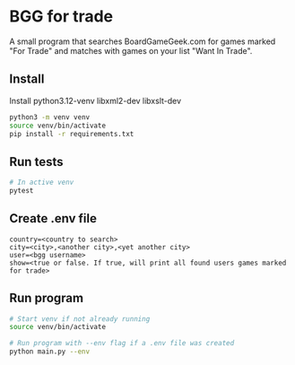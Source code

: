 # BGG for trade

A small program that searches BoardGameGeek.com for games marked "For Trade" and matches with games on your list
"Want In Trade". 


## Install
Install python3.12-venv libxml2-dev libxslt-dev

```bash
python3 -m venv venv
source venv/bin/activate
pip install -r requirements.txt
```

## Run tests

```bash
# In active venv
pytest
```

## Create .env file
```
country=<country to search>
city=<city>,<another city>,<yet another city>
user=<bgg username>
show=<true or false. If true, will print all found users games marked for trade>  
```

## Run program
```bash
# Start venv if not already running 
source venv/bin/activate

# Run program with --env flag if a .env file was created
python main.py --env
```
